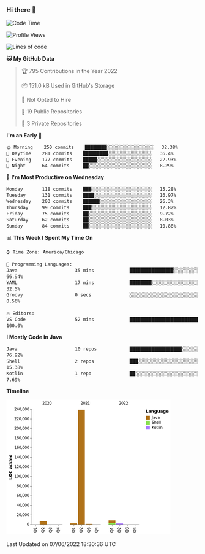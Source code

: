 ### Hi there 👋


<!--START_SECTION:waka-->
![Code Time](http://img.shields.io/badge/Code%20Time-2%2C276%20hrs%2055%20mins-blue)

![Profile Views](http://img.shields.io/badge/Profile%20Views-0-blue)

![Lines of code](https://img.shields.io/badge/From%20Hello%20World%20I%27ve%20Written-259%20Thousand%20lines%20of%20code-blue)

**🐱 My GitHub Data** 

> 🏆 795 Contributions in the Year 2022
 > 
> 📦 151.0 kB Used in GitHub's Storage 
 > 
> 🚫 Not Opted to Hire
 > 
> 📜 19 Public Repositories 
 > 
> 🔑 3 Private Repositories  
 > 
**I'm an Early 🐤** 

```text
🌞 Morning    250 commits    ████████░░░░░░░░░░░░░░░░░   32.38% 
🌆 Daytime    281 commits    █████████░░░░░░░░░░░░░░░░   36.4% 
🌃 Evening    177 commits    █████░░░░░░░░░░░░░░░░░░░░   22.93% 
🌙 Night      64 commits     ██░░░░░░░░░░░░░░░░░░░░░░░   8.29%

```
📅 **I'm Most Productive on Wednesday** 

```text
Monday       118 commits    ███░░░░░░░░░░░░░░░░░░░░░░   15.28% 
Tuesday      131 commits    ████░░░░░░░░░░░░░░░░░░░░░   16.97% 
Wednesday    203 commits    ██████░░░░░░░░░░░░░░░░░░░   26.3% 
Thursday     99 commits     ███░░░░░░░░░░░░░░░░░░░░░░   12.82% 
Friday       75 commits     ██░░░░░░░░░░░░░░░░░░░░░░░   9.72% 
Saturday     62 commits     ██░░░░░░░░░░░░░░░░░░░░░░░   8.03% 
Sunday       84 commits     ██░░░░░░░░░░░░░░░░░░░░░░░   10.88%

```


📊 **This Week I Spent My Time On** 

```text
⌚︎ Time Zone: America/Chicago

💬 Programming Languages: 
Java                     35 mins             ████████████████░░░░░░░░░   66.94% 
YAML                     17 mins             ████████░░░░░░░░░░░░░░░░░   32.5% 
Groovy                   0 secs              ░░░░░░░░░░░░░░░░░░░░░░░░░   0.56%

🔥 Editors: 
VS Code                  52 mins             █████████████████████████   100.0%

```

**I Mostly Code in Java** 

```text
Java                     10 repos            ███████████████████░░░░░░   76.92% 
Shell                    2 repos             ███░░░░░░░░░░░░░░░░░░░░░░   15.38% 
Kotlin                   1 repo              ██░░░░░░░░░░░░░░░░░░░░░░░   7.69%

```


**Timeline**

![Chart not found](https://raw.githubusercontent.com/powercasgamer/powercasgamer/master/charts/bar_graph.png) 


 Last Updated on 07/06/2022 18:30:36 UTC
<!--END_SECTION:waka-->
